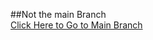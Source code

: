 ##Not the main Branch<br>
[Click Here to Go to Main Branch](https://github.com/FantomCode25/Radiance/tree/web-app)

